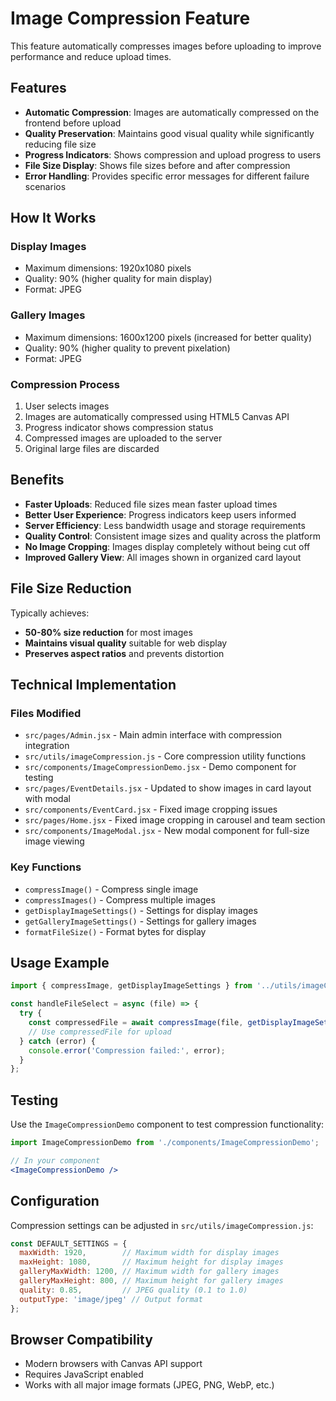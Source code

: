 # Image Compression Feature

This feature automatically compresses images before uploading to improve performance and reduce upload times.

## Features

- **Automatic Compression**: Images are automatically compressed on the frontend before upload
- **Quality Preservation**: Maintains good visual quality while significantly reducing file size
- **Progress Indicators**: Shows compression and upload progress to users
- **File Size Display**: Shows file sizes before and after compression
- **Error Handling**: Provides specific error messages for different failure scenarios

## How It Works

### Display Images
- Maximum dimensions: 1920x1080 pixels
- Quality: 90% (higher quality for main display)
- Format: JPEG

### Gallery Images
- Maximum dimensions: 1600x1200 pixels (increased for better quality)
- Quality: 90% (higher quality to prevent pixelation)
- Format: JPEG

### Compression Process
1. User selects images
2. Images are automatically compressed using HTML5 Canvas API
3. Progress indicator shows compression status
4. Compressed images are uploaded to the server
5. Original large files are discarded

## Benefits

- **Faster Uploads**: Reduced file sizes mean faster upload times
- **Better User Experience**: Progress indicators keep users informed
- **Server Efficiency**: Less bandwidth usage and storage requirements
- **Quality Control**: Consistent image sizes and quality across the platform
- **No Image Cropping**: Images display completely without being cut off
- **Improved Gallery View**: All images shown in organized card layout

## File Size Reduction

Typically achieves:
- **50-80% size reduction** for most images
- **Maintains visual quality** suitable for web display
- **Preserves aspect ratios** and prevents distortion

## Technical Implementation

### Files Modified
- `src/pages/Admin.jsx` - Main admin interface with compression integration
- `src/utils/imageCompression.js` - Core compression utility functions
- `src/components/ImageCompressionDemo.jsx` - Demo component for testing
- `src/pages/EventDetails.jsx` - Updated to show images in card layout with modal
- `src/components/EventCard.jsx` - Fixed image cropping issues
- `src/pages/Home.jsx` - Fixed image cropping in carousel and team section
- `src/components/ImageModal.jsx` - New modal component for full-size image viewing

### Key Functions
- `compressImage()` - Compress single image
- `compressImages()` - Compress multiple images
- `getDisplayImageSettings()` - Settings for display images
- `getGalleryImageSettings()` - Settings for gallery images
- `formatFileSize()` - Format bytes for display

## Usage Example

```javascript
import { compressImage, getDisplayImageSettings } from '../utils/imageCompression';

const handleFileSelect = async (file) => {
  try {
    const compressedFile = await compressImage(file, getDisplayImageSettings());
    // Use compressedFile for upload
  } catch (error) {
    console.error('Compression failed:', error);
  }
};
```

## Testing

Use the `ImageCompressionDemo` component to test compression functionality:

```jsx
import ImageCompressionDemo from './components/ImageCompressionDemo';

// In your component
<ImageCompressionDemo />
```

## Configuration

Compression settings can be adjusted in `src/utils/imageCompression.js`:

```javascript
const DEFAULT_SETTINGS = {
  maxWidth: 1920,        // Maximum width for display images
  maxHeight: 1080,       // Maximum height for display images
  galleryMaxWidth: 1200, // Maximum width for gallery images
  galleryMaxHeight: 800, // Maximum height for gallery images
  quality: 0.85,         // JPEG quality (0.1 to 1.0)
  outputType: 'image/jpeg' // Output format
};
```

## Browser Compatibility

- Modern browsers with Canvas API support
- Requires JavaScript enabled
- Works with all major image formats (JPEG, PNG, WebP, etc.)
